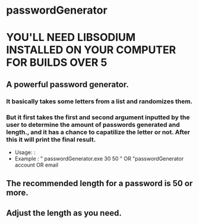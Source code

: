 # passwordGenerator

# YOU'LL NEED LIBSODIUM INSTALLED ON YOUR COMPUTER FOR BUILDS OVER 5 


## A powerful password generator.
### It basically takes some letters from a list and randomizes them. 
### But it first takes the first and second argument inputted by the user to determine the amount of passwords generated and length., and it has a chance to capatilize the letter or not. After this it will print the final result.

* Usage: : <numPasswords> <passwordLength>
* Example : " passwordGenerator.exe 30 50 " OR "passwordGenerator account OR email

## The recommended length for a password is 50 or more.
## Adjust the length as you need.
